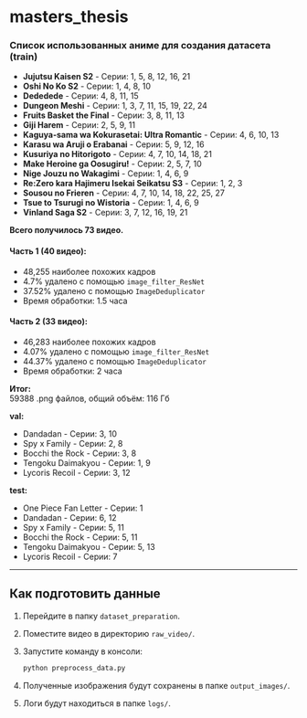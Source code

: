 # masters_thesis


### Список использованных аниме для создания датасета (train)

- **Jujutsu Kaisen S2** - Серии: 1, 5, 8, 12, 16, 21
- **Oshi No Ko S2** - Серии: 1, 4, 8, 10
- **Dededede** - Серии: 4, 8, 11, 15
- **Dungeon Meshi** - Серии: 1, 3, 7, 11, 15, 19, 22, 24
- **Fruits Basket the Final** - Серии: 3, 8, 11, 13
- **Giji Harem** - Серии: 2, 5, 9, 11
- **Kaguya-sama wa Kokurasetai: Ultra Romantic** - Серии: 4, 6, 10, 13
- **Karasu wa Aruji o Erabanai**  - Серии: 5, 9, 12, 16
- **Kusuriya no Hitorigoto**  - Серии: 4, 7, 10, 14, 18, 21
- **Make Heroine ga Oosugiru!**   - Серии: 2, 5, 7, 10
- **Nige Jouzu no Wakagimi** - Серии: 1, 4, 6, 9
- **Re:Zero kara Hajimeru Isekai Seikatsu S3** - Серии: 1, 2, 3
- **Sousou no Frieren** - Серии: 4, 7, 10, 14, 18, 22, 25, 27
- **Tsue to Tsurugi no Wistoria** - Серии: 1, 4, 6, 9
- **Vinland Saga S2** - Серии: 3, 7, 12, 16, 19, 21


**Всего получилось 73 видео.**


#### Часть 1 (40 видео):
- 48,255 наиболее похожих кадров
- 4.7% удалено с помощью `image_filter_ResNet`
- 37.52% удалено с помощью `ImageDeduplicator`
- Время обработки: 1.5 часа

#### Часть 2 (33 видео):
- 46,283 наиболее похожих кадров
- 4.07% удалено с помощью `image_filter_ResNet`
- 44.37% удалено с помощью `ImageDeduplicator`
- Время обработки: 2 часа

**Итог:**  
59388 .png файлов, общий объём: 116 Гб

**val:**
- Dandadan - Серии: 3, 10
- Spy x Family - Серии: 2, 8
- Bocchi the Rock - Серии: 3, 8
- Tengoku Daimakyou - Серии: 1, 9
- Lycoris Recoil - Серии: 3, 12




**test:**
- One Piece Fan Letter - Серии: 1
- Dandadan - Серии: 6, 12
- Spy x Family - Серии: 5, 11
- Bocchi the Rock - Серии: 5, 11
- Tengoku Daimakyou - Серии: 5, 13
- Lycoris Recoil - Серии: 7

---


## Как подготовить данные

1. Перейдите в папку `dataset_preparation`.
2. Поместите видео в директорию `raw_video/`.
3. Запустите команду в консоли:
   
   ```bash
   python preprocess_data.py
5. Полученные изображения будут сохранены в папке `output_images/`.
6. Логи будут находиться в папке `logs/`.
